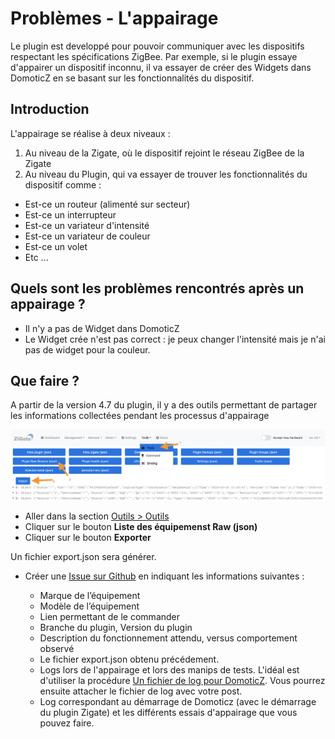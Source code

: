 # Problèmes - L'appairage

Le plugin est developpé pour pouvoir communiquer avec les dispositifs respectant les spécifications ZigBee. Par exemple, si le plugin essaye d'appairer un dispositif inconnu, il va essayer de créer des Widgets dans DomoticZ en se basant sur les fonctionnalités du dispositif.

## Introduction

L'appairage se réalise à deux niveaux :

1. Au niveau de la Zigate, où le dispositif rejoint le réseau ZigBee de la Zigate
2. Au niveau du Plugin, qui va essayer de trouver les fonctionnalités du dispositif comme :
  * Est-ce un routeur (alimenté sur secteur)
  * Est-ce un interrupteur
  * Est-ce un variateur d'intensité
  * Est-ce un variateur de couleur
  * Est-ce un volet
  * Etc ...

## Quels sont les problèmes rencontrés après un appairage ?

* Il n'y a pas de Widget dans DomoticZ
* Le Widget crée n'est pas correct : je peux changer l'intensité mais je n'ai pas de widget pour la couleur.


## Que faire ?  

A partir de la version 4.7 du plugin, il y a des outils permettant de partager les informations collectées pendant les processus d'appairage

![Export Device List raw (json)](../Images/ExportDevicesRaw.png)

* Aller dans la section [Outils > Outils](WebUI_Outils.md#outils)
* Cliquer sur le bouton __Liste des équipemenst Raw (json)__
* Cliquer sur le bouton __Exporter__

Un fichier export.json sera générer.

* Créer une [Issue sur Github](https://github.com/pipiche38/Domoticz-Zigate/issues/new?assignees=&labels=&template=Add_New_Hardware.md&title=) en indiquant les informations suivantes :

  * Marque de l’équipement
  * Modèle de l’équipement
  * Lien permettant de le commander
  * Branche du plugin, Version du plugin
  * Description du fonctionnement attendu, versus comportement observé
  * Le fichier export.json obtenu précédement.
  * Logs lors de l'appairage et lors des manips de tests. L'idéal est d'utiliser la procédure [Un fichier de log pour DomoticZ](https://easydomoticz.com/un-fichier-log-pour-domoticz/). Vous pourrez ensuite attacher le fichier de log avec votre post.
  * Log correspondant au démarrage de Domoticz (avec le démarrage du plugin Zigate) et les différents essais d'appairage que vous pouvez faire.
